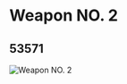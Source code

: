 # Weapon NO. 2
## 53571
![Weapon NO. 2](https://lc-www-live-s.legocdn.com/media/bricks/5/2/4287137.jpg)